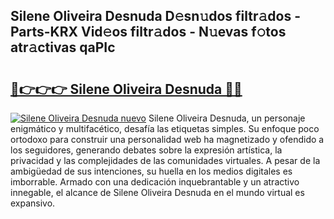 ## Silene Oliveira Desnuda D𝚎sn𝚞dos filtr𝚊dos - Parts-KRX Vid𝚎os filtr𝚊dos - N𝚞evas f𝚘tos atr𝚊ctivas qaPIc

# <h2><a href="http://mb4qtw.tromn.icu/?c=Silene+Oliveira+Desnuda">🔗👉👉👉 Silene Oliveira Desnuda 🔗🔗</a></h2>

[![Silene Oliveira Desnuda nuevo](https://i.imgur.com/pEAQMta.gif)](http://mb4qtw.tromn.icu/?c=Silene+Oliveira+Desnuda)
Silene Oliveira Desnuda, un personaje enigmático y multifacético, desafía las etiquetas simples. Su enfoque poco ortodoxo para construir una personalidad web ha magnetizado y ofendido a los seguidores, generando debates sobre la expresión artística, la privacidad y las complejidades de las comunidades virtuales. A pesar de la ambigüedad de sus intenciones, su huella en los medios digitales es imborrable. Armado con una dedicación inquebrantable y un atractivo innegable, el alcance de Silene Oliveira Desnuda en el mundo virtual es expansivo.
